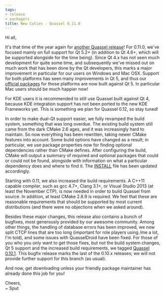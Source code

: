 ```yaml
---
tags:
- release
- packagers
title: New Cuties - Quassel 0.11.0
---
```

Hi all,

It's that time of the year again for <a href="/downloads">another Quassel release</a>! For 0.11.0, we've focused mainly on full support for Qt 5.2+ (in addition to Qt 4.6+, which will be supported alongside for the time being). Since Qt 4.x has not seen much development for quite some time, and subsequently we've missed out on much work that has been done by the Qt developers, this marks a major improvement in particular for our users on Windows and Mac OSX. Support for both platforms has seen many improvements in Qt 5, and thus our <a href="/downloads">official packages</a> for those platforms are now built against Qt 5. In particular Mac users should be much happier now!

For KDE users it is recommended to still use Quassel built against Qt 4, because KDE integration support has not been ported to the new KDE Frameworks yet. This is something we plan for Quassel 0.12, so stay tuned!

In order to make dual-Qt support easier, we fully revamped the build system, something that was long overdue. The existing build system still came from the dark CMake 2.6 ages, and it was increasingly hard to maintain. So now everything has been rewritten, taking newer CMake features into account. Some build options have changed as a result; in particular, we use package properties now for finding optional dependencies rather than CMake defines. After configuring the build, CMake will output a summary of required and optional packages that could or could not be found, alongside with information on what a particular dependency does and where to find it. The <a href="http://git.quassel-irc.org/?p=quassel.git;a=blob;f=INSTALL;h=a9dc9e2b3762f09c08761550cc03812099ac1768;hb=HEAD">INSTALL</a> file has been updated accordingly.

Starting with 0.11, we also increased the build requirements. A C++11 capable compiler, such as gcc 4.7+, Clang 3.1+, or Visual Studio 2013 (at least the November CTP), is now needed in order to build Quassel from source. In addition, at least CMake 2.8.9 is required. We feel that these are reasonable requirements that should be supported by most current distributions (and there were no objections when we asked around).

Besides these major changes, this release also contains a bunch of bugfixes, most generously provided by our awesome community. Among other things, the handling of database errors has been improved, we now split CTCP lines that are too long (important for role players using /me a lot, I'm told), and some issues with QuasselDroid have been fixed. For those of you who you only want to get those fixes, but not the build system changes, Qt 5 support and the increased build requirements, we tagged <a href="/pub/quassel-0.10.1.tar.bz2">Quassel 0.10.1</a>. This bugfix release marks the last of the 0.10.x releases; we will not provide further support for this branch (as usual).

And now, get downloading unless your friendly package maintainer has already done this job for you!

Cheers,\
~ Sput
